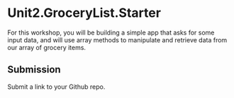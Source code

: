 # Unit2.GroceryList.Starter

For this workshop, you will be building a simple app that asks for some input data, and will use array methods to manipulate and retrieve data from our array of grocery items.

## Submission

Submit a link to your Github repo.